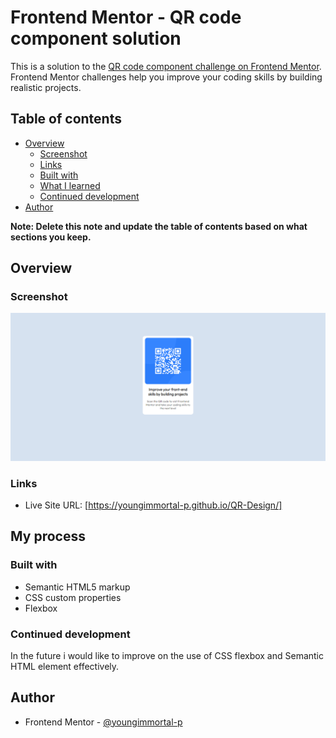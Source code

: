 # Frontend Mentor - QR code component solution

This is a solution to the [QR code component challenge on Frontend Mentor](https://www.frontendmentor.io/challenges/qr-code-component-iux_sIO_H). Frontend Mentor challenges help you improve your coding skills by building realistic projects. 

## Table of contents

- [Overview](#overview)
  - [Screenshot](#screenshot)
  - [Links](#links)
  - [Built with](#built-with)
  - [What I learned](#what-i-learned)
  - [Continued development](#continued-development)
- [Author](#author)

**Note: Delete this note and update the table of contents based on what sections you keep.**

## Overview

### Screenshot

![](./images/FireShot%20Capture%20001%20-%20QR%20Scan%20-%20127.0.0.1.png)

### Links
- Live Site URL: [https://youngimmortal-p.github.io/QR-Design/]

## My process

### Built with

- Semantic HTML5 markup
- CSS custom properties
- Flexbox

### Continued development
In the future i would like to improve on the use of CSS flexbox and Semantic HTML element effectively.

## Author
- Frontend Mentor - [@youngimmortal-p](https://github.com/youngimmortal-p)